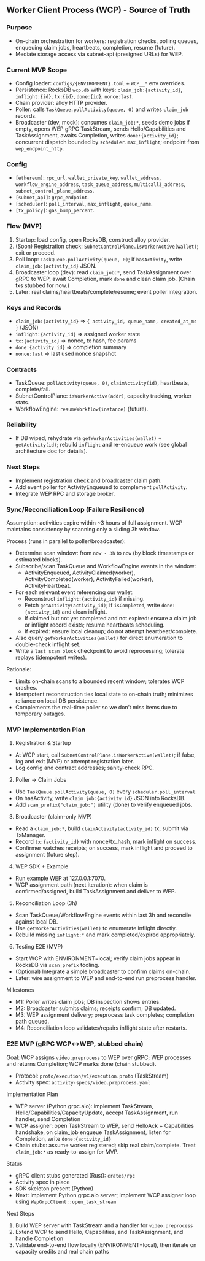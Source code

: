 ## Worker Client Process (WCP) - Source of Truth

### Purpose
- On-chain orchestration for workers: registration checks, polling queues, enqueuing claim jobs, heartbeats, completion, resume (future).
- Mediate storage access via subnet-api (presigned URLs) for WEP.

### Current MVP Scope
- Config loader: `configs/{ENVIRONMENT}.toml` + `WCP__*` env overrides.
- Persistence: RocksDB `wcp.db` with keys: `claim_job:{activity_id}`, `inflight:{id}`, `tx:{id}`, `done:{id}`, `nonce:last`.
- Chain provider: alloy HTTP provider.
- Poller: calls `TaskQueue.pollActivity(queue, 0)` and writes `claim_job` records.
- Broadcaster (dev, mock): consumes `claim_job:*`, seeds demo jobs if empty, opens WEP gRPC TaskStream, sends Hello/Capabilities and TaskAssignment, awaits Completion, writes `done:{activity_id}`; concurrent dispatch bounded by `scheduler.max_inflight`; endpoint from `wep_endpoint_http`.

### Config
- `[ethereum]`: `rpc_url`, `wallet_private_key`, `wallet_address`, `workflow_engine_address`, `task_queue_address`, `multicall3_address`, `subnet_control_plane_address`.
- `[subnet_api]`: `grpc_endpoint`.
- `[scheduler]`: `poll_interval`, `max_inflight`, `queue_name`.
- `[tx_policy]`: `gas_bump_percent`.

### Flow (MVP)
1) Startup: load config, open RocksDB, construct alloy provider.
2) (Soon) Registration check: `SubnetControlPlane.isWorkerActive(wallet)`; exit or proceed.
3) Poll loop: `TaskQueue.pollActivity(queue, 0)`; if `hasActivity`, write `claim_job:{activity_id}` JSON.
4) Broadcaster loop (dev): read `claim_job:*`, send TaskAssignment over gRPC to WEP, await Completion, mark `done` and clean claim job. (Chain txs stubbed for now.)
5) Later: real claims/heartbeats/complete/resume; event poller integration.

### Keys and Records
- `claim_job:{activity_id}` => `{ activity_id, queue_name, created_at_ms }` (JSON)
- `inflight:{activity_id}` => assigned worker state
- `tx:{activity_id}` => nonce, tx hash, fee params
- `done:{activity_id}` => completion summary
- `nonce:last` => last used nonce snapshot

### Contracts
- TaskQueue: `pollActivity(queue, 0)`, `claimActivity(id)`, heartbeats, complete/fail.
- SubnetControlPlane: `isWorkerActive(addr)`, capacity tracking, worker stats.
- WorkflowEngine: `resumeWorkflow(instance)` (future).

### Reliability
- If DB wiped, rehydrate via `getWorkerActivities(wallet)` + `getActivity(id)`; rebuild `inflight` and re-enqueue work (see global architecture doc for details).

### Next Steps
- Implement registration check and broadcaster claim path.
- Add event poller for ActivityEnqueued to complement `pollActivity`.
- Integrate WEP RPC and storage broker.

### Sync/Reconciliation Loop (Failure Resilience)

Assumption: activities expire within ~3 hours of full assignment. WCP maintains consistency by scanning only a sliding 3h window.

Process (runs in parallel to poller/broadcaster):
- Determine scan window: from `now - 3h` to `now` (by block timestamps or estimated blocks).
- Subscribe/scan TaskQueue and WorkflowEngine events in the window:
  - ActivityEnqueued, ActivityClaimed(worker), ActivityCompleted(worker), ActivityFailed(worker), ActivityHeartbeat.
- For each relevant event referencing our wallet:
  - Reconstruct `inflight:{activity_id}` if missing.
  - Fetch `getActivity(activity_id)`; if `isCompleted`, write `done:{activity_id}` and clean inflight.
  - If claimed but not yet completed and not expired: ensure a claim job or inflight record exists; resume heartbeats scheduling.
  - If expired: ensure local cleanup; do not attempt heartbeat/complete.
- Also query `getWorkerActivities(wallet)` for direct enumeration to double-check inflight set.
- Write a `last_scan_block` checkpoint to avoid reprocessing; tolerate replays (idempotent writes).

Rationale:
- Limits on-chain scans to a bounded recent window; tolerates WCP crashes.
- Idempotent reconstruction ties local state to on-chain truth; minimizes reliance on local DB persistence.
- Complements the real-time poller so we don’t miss items due to temporary outages.

### MVP Implementation Plan

1) Registration & Startup
- At WCP start, call `SubnetControlPlane.isWorkerActive(wallet)`; if false, log and exit (MVP) or attempt registration later.
- Log config and contract addresses; sanity-check RPC.

2) Poller → Claim Jobs
- Use `TaskQueue.pollActivity(queue, 0)` every `scheduler.poll_interval`.
- On hasActivity, write `claim_job:{activity_id}` JSON into RocksDB.
- Add `scan_prefix("claim_job:")` utility (done) to verify enqueued jobs.

3) Broadcaster (claim-only MVP)
- Read a `claim_job:*`, build `claimActivity(activity_id)` tx, submit via TxManager.
- Record `tx:{activity_id}` with nonce/tx_hash, mark inflight on success.
- Confirmer watches receipts; on success, mark inflight and proceed to assignment (future step).

4) WEP SDK + Example
- Run example WEP at 127.0.0.1:7070.
- WCP assignment path (next iteration): when claim is confirmed/assigned, build TaskAssignment and deliver to WEP.

5) Reconciliation Loop (3h)
- Scan TaskQueue/WorkflowEngine events within last 3h and reconcile against local DB.
- Use `getWorkerActivities(wallet)` to enumerate inflight directly.
- Rebuild missing `inflight:*` and mark completed/expired appropriately.

6) Testing E2E (MVP)
- Start WCP with ENVIRONMENT=local; verify claim jobs appear in RocksDB via `scan_prefix` tooling.
- (Optional) Integrate a simple broadcaster to confirm claims on-chain.
- Later: wire assignment to WEP and end-to-end run preprocess handler.

Milestones
- M1: Poller writes claim jobs; DB inspection shows entries.
- M2: Broadcaster submits claims; receipts confirm; DB updated.
- M3: WEP assignment delivery; preprocess task completes; completion path queued.
- M4: Reconciliation loop validates/repairs inflight state after restarts.

### E2E MVP (gRPC WCP↔WEP, stubbed chain)

Goal: WCP assigns `video.preprocess` to WEP over gRPC; WEP processes and returns Completion; WCP marks done (chain stubbed).

- Protocol: `proto/execution/v1/execution.proto` (TaskStream)
- Activity spec: `activity-specs/video.preprocess.yaml`

Implementation Plan
- WEP server (Python grpc.aio): implement TaskStream, Hello/Capabilities/CapacityUpdate, accept TaskAssignment, run handler, send Completion
- WCP assigner: open TaskStream to WEP, send HelloAck + Capabilities handshake, on claim_job enqueue TaskAssignment, listen for Completion, write `done:{activity_id}`
- Chain stubs: assume worker registered; skip real claim/complete. Treat `claim_job:*` as ready-to-assign for MVP.

Status
- gRPC client stubs generated (Rust): `crates/rpc`
- Activity spec in place
- SDK skeleton present (Python)
- Next: implement Python grpc.aio server; implement WCP assigner loop using `WepGrpcClient::open_task_stream`

Next Steps
1) Build WEP server with TaskStream and a handler for `video.preprocess`
2) Extend WCP to send Hello, Capabilities, and TaskAssignment, and handle Completion
3) Validate end-to-end flow locally (ENVIRONMENT=local), then iterate on capacity credits and real chain paths
